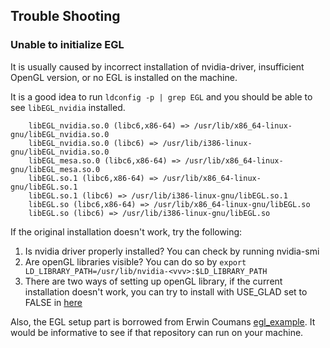 
## Trouble Shooting

### Unable to initialize EGL

It is usually caused by incorrect installation of nvidia-driver, insufficient OpenGL version, or no EGL is installed on the machine.

It is a good idea to run `ldconfig -p | grep EGL` and you should be able to see `libEGL_nvidia` installed.

```
	libEGL_nvidia.so.0 (libc6,x86-64) => /usr/lib/x86_64-linux-gnu/libEGL_nvidia.so.0
	libEGL_nvidia.so.0 (libc6) => /usr/lib/i386-linux-gnu/libEGL_nvidia.so.0
	libEGL_mesa.so.0 (libc6,x86-64) => /usr/lib/x86_64-linux-gnu/libEGL_mesa.so.0
	libEGL.so.1 (libc6,x86-64) => /usr/lib/x86_64-linux-gnu/libEGL.so.1
	libEGL.so.1 (libc6) => /usr/lib/i386-linux-gnu/libEGL.so.1
	libEGL.so (libc6,x86-64) => /usr/lib/x86_64-linux-gnu/libEGL.so
	libEGL.so (libc6) => /usr/lib/i386-linux-gnu/libEGL.so
```

If the original installation doesn't work, try the following:

1. Is nvidia driver properly installed? You can check by running nvidia-smi
2. Are openGL libraries visible? You can do so by
`export LD_LIBRARY_PATH=/usr/lib/nvidia-<vvv>:$LD_LIBRARY_PATH`
3. There are two ways of setting up openGL library, if the current installation doesn't work, you can try to install with USE_GLAD set to FALSE in [here](https://github.com/StanfordVL/GibsonEnvV2/blob/master/gibson2/core/render/CMakeLists.txt)

Also, the EGL setup part is borrowed from Erwin Coumans [egl_example](https://github.com/erwincoumans/egl_example). It would be informative to see if that repository can run on your machine.
